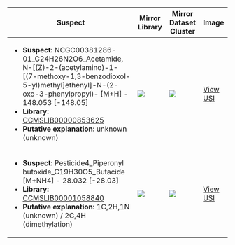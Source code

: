 | Suspect | Mirror Library | Mirror Dataset Cluster | Image |
| --- | --- | --- | --- |
| <ul><li><b>Suspect:</b> NCGC00381286-01_C24H26N2O6_Acetamide, N-[(Z)-2-(acetylamino)-1-[(7-methoxy-1,3-benzodioxol-5-yl)methyl]ethenyl]-N-(2-oxo-3-phenylpropyl)- [M+H] - 148.053 [-148.05]</li><li><b>Library:</b> [CCMSLIB00000853625](https://gnps.ucsd.edu/ProteoSAFe/gnpslibraryspectrum.jsp?SpectrumID=CCMSLIB00000853625)</li><li><b>Putative explanation:</b> unknown (unknown)</li></ul> | ![](https://metabolomics-usi.ucsd.edu/svg/mirror?usi1=mzspec:MSV000080554:E11_RE11_01_8036.mzML:scan:753&usi2=mzspec:GNPSLIBRARY:CCMSLIB00000853625&mz_min=50&mz_max=500) | ![](https://metabolomics-usi.ucsd.edu/svg/mirror?usi1=mzspec:MSV000080554:E11_RE11_01_8036.mzML:scan:753&usi2=mzspec:MSV000084314:MSV000080554.mgf:scan:65016&mz_min=50&mz_max=500) | [View USI](https://metabolomics-usi.ucsd.edu/svg/?usi=mzspec:MSV000080554:E11_RE11_01_8036.mzML:scan:753&mz_min=50&mz_max=500)| 
| <ul><li><b>Suspect:</b> Pesticide4_Piperonyl butoxide_C19H30O5_Butacide [M+NH4] -  28.032 [-28.03]</li><li><b>Library:</b> [CCMSLIB00001058840](https://gnps.ucsd.edu/ProteoSAFe/gnpslibraryspectrum.jsp?SpectrumID=CCMSLIB00001058840)</li><li><b>Putative explanation:</b> 1C,2H,1N (unknown) / 2C,4H (dimethylation)</li></ul> | ![](https://metabolomics-usi.ucsd.edu/svg/mirror?usi1=mzspec:MSV000080604:Pesticide_Mix4_pos.mzXML:scan:2712&usi2=mzspec:GNPSLIBRARY:CCMSLIB00001058840&mz_min=50&mz_max=500) | ![](https://metabolomics-usi.ucsd.edu/svg/mirror?usi1=mzspec:MSV000080604:Pesticide_Mix4_pos.mzXML:scan:2712&usi2=mzspec:MSV000084314:MSV000080604.mgf:scan:1272&mz_min=50&mz_max=500) | [View USI](https://metabolomics-usi.ucsd.edu/svg/?usi=mzspec:MSV000080604:Pesticide_Mix4_pos.mzXML:scan:2712&mz_min=50&mz_max=500)| 
